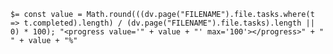 `$= const value = Math.round(((dv.page("FILENAME").file.tasks.where(t => t.completed).length) / (dv.page("FILENAME").file.tasks).length || 0) * 100); "<progress value='" + value + "' max='100'></progress>" + " " + value + "%"`